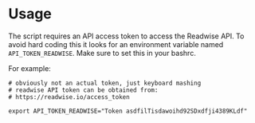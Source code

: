 # Usage

The script requires an API access token to access the Readwise API. To avoid hard coding this it looks for an environment variable named `API_TOKEN_READWISE`.
Make sure to set this in your bashrc.

For example:

```{bash}
# obviously not an actual token, just keyboard mashing
# readwise API token can be obtained from:
# https://readwise.io/access_token

export API_TOKEN_READWISE="Token asdfilTisdawoihd92SDxdfji4389KLdf"
```
